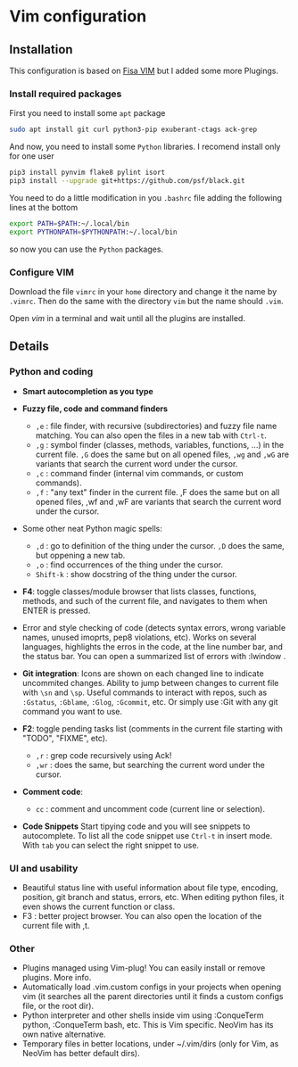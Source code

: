 # Vim configuration

## Installation

This configuration is based on [Fisa VIM](https://vim.fisadev.com/) but I added 
some more Plugings.

### Install required packages

First you need to install some `apt` package
```sh
sudo apt install git curl python3-pip exuberant-ctags ack-grep
```

And now, you need to install some `Python` libraries. I recomend install only 
for one user
```sh
pip3 install pynvim flake8 pylint isort
pip3 install --upgrade git+https://github.com/psf/black.git
```

You need to do a little modification in you `.bashrc` file adding the following
lines at the bottom

```sh
export PATH=$PATH:~/.local/bin
export PYTHONPATH=$PYTHONPATH:~/.local/bin
```

so now you can use the `Python` packages.

### Configure VIM

Download the file `vimrc` in your `home` directory and change it the name by 
`.vimrc`. Then do the same with the directory `vim` but the name should `.vim`.

Open _vim_ in a terminal and wait until all the plugins are installed.

## Details

### Python and coding

* **Smart autocompletion as you type**
    
* **Fuzzy file, code and command finders**
    - `,e` : file finder, with recursive (subdirectories) and fuzzy file name 
    matching. You can also open the files in a new tab with `Ctrl-t`.
    - `,g` : symbol finder (classes, methods, variables, functions, ...) in the current 
    file. `,G` does the same but on all opened files, `,wg` and `,wG` are variants that 
    search the current word under the cursor.
    - `,c` : command finder (internal vim commands, or custom commands).
    - `,f` : "any text" finder in the current file. ,F does the same but on all opened 
    files, ,wf and ,wF are variants that search the current word under the cursor.

* Some other neat Python magic spells:
    - `,d` : go to definition of the thing under the cursor. 
    `,D` does the same, but oppening a new tab.
    - `,o` : find occurrences of the thing under the cursor.
    - `Shift-k` : show docstring of the thing under the cursor.

* **F4**: toggle classes/module browser that lists classes, functions, methods, 
  and such of the current file, and navigates to them when ENTER is pressed.
    
* Error and style checking of code (detects syntax errors, wrong variable names, 
  unused imoprts, pep8 violations, etc). Works on several languages, highlights 
  the erros in the code, at the line number bar, and the status bar. You can open 
  a summarized list of errors with :lwindow .
    
* **Git integration**:
    Icons are shown on each changed line to indicate uncommited changes.
    Ability to jump between changes to current file with `\sn` and `\sp`.
    Useful commands to interact with repos, such as `:Gstatus`, `:Gblame`, `:Glog`, 
    `:Gcommit`, etc. Or simply use :Git with any git command you want to use.
    
* **F2**: toggle pending tasks list (comments in the current file starting 
  with "TODO", "FIXME", etc).
    - `,r` : grep code recursively using Ack!
    - `,wr` : does the same, but searching the current word under the cursor.
    
* **Comment code**:
  - `cc` : comment and uncomment code (current line or selection).

* **Code Snippets**
  Start tipying code and you will see snippets to autocomplete. To list all the code snippet use `Ctrl-t` in insert 
  mode. With `tab` you can select the right snippet to use.

### UI and usability

* Beautiful status line with useful information about file type, encoding, position, git branch 
  and status, errors, etc. When editing python files, it even shows the current function or class.
* F3 : better project browser. You can also open the location of the current file with ,t.

### Other

* Plugins managed using Vim-plug! You can easily install or remove plugins. More info.
* Automatically load .vim.custom configs in your projects when opening vim 
  (it searches all the parent directories until it finds a custom configs file, or the root dir).
* Python interpreter and other shells inside vim using :ConqueTerm python, :ConqueTerm bash, etc. 
  This is Vim specific. NeoVim has its own native alternative.
* Temporary files in better locations, under ~/.vim/dirs (only for Vim, as NeoVim has better default dirs).
